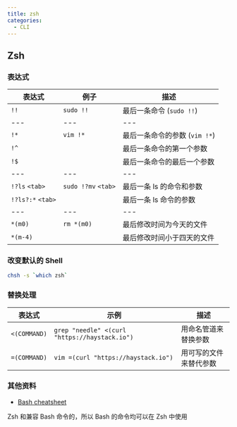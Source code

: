```yaml
---
title: zsh
categories:
  - CLI
---
```


## Zsh

### 表达式

| 表达式            | 例子                | 描述                          |
| ----------------- | ------------------- | ----------------------------- |
| `!!`              | `sudo !!`           | 最后一条命令 (`sudo !!`)      |
| ---               | ---                 | ---                           |
| `!*`              | `vim !*`            | 最后一条命令的参数 (`vim !*`) |
| `!^`              |                     | 最后一条命令的第一个参数      |
| `!$`              |                     | 最后一条命令的最后一个参数    |
| ---               | ---                 | ---                           |
| `!?ls` `<tab>`    | `sudo !?mv` `<tab>` | 最后一条 ls 的命令和参数      |
| `!?ls?:*` `<tab>` |                     | 最后一条 ls 命令的参数        |
| ---               | ---                 | ---                           |
| `*(m0)`           | `rm *(m0)`          | 最后修改时间为今天的文件      |
| `*(m-4)`          |                     | 最后修改时间小于四天的文件    |

### 改变默认的 Shell

```bash
chsh -s `which zsh`
```

### 替换处理

| 表达式       | 示例                                          | 描述                   |
| ------------ | --------------------------------------------- | ---------------------- |
| `<(COMMAND)` | `grep "needle" <(curl "https://haystack.io")` | 用命名管道来替换参数   |
| `=(COMMAND)` | `vim =(curl "https://haystack.io")`           | 用可写的文件来替代参数 |

### 其他资料

- [Bash cheatsheet](./bash)

Zsh 和兼容 Bash 命令的，所以 Bash 的命令均可以在 Zsh 中使用
